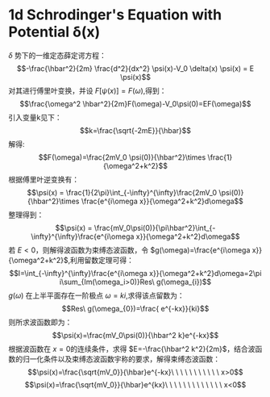 # 1d Schrodinger's Equation with Potential δ(x)
$\delta$
势下的一维定态薛定谔方程：
$$-\frac{\hbar^2}{2m} \frac{d^2}{dx^2} \psi(x)-V_0  \delta(x) \psi(x) = E \psi(x)$$
对其进行傅里叶变换，并设
$F[\psi(x)]=F(\omega)$,得到：
$$\frac{\omega^2 \hbar^2}{2m}F(\omega)-V_0\psi(0)=EF(\omega)$$
引入变量k见下：
$$k=\frac{\sqrt{-2mE}}{\hbar}$$
解得:
$$F(\omega)=\frac{2mV_0 \psi(0)}{\hbar^2}\times \frac{1}{\omega^2+k^2}$$
根据傅里叶逆变换有：
$$\psi(x) = \frac{1}{2\pi}\int_{-\infty}^{\infty}\frac{2mV_0 \psi(0)}{\hbar^2}\times \frac{e^{i\omega x}}{\omega^2+k^2}d\omega$$
整理得到：
$$\psi(x) = \frac{mV_0\psi(0)}{\pi\hbar^2}\int_{-\infty}^{\infty}\frac{e^{i\omega x}}{\omega^2+k^2}d\omega$$
若
$E<0$，则解得波函数为束缚态波函数，令
$g(\omega)=\frac{e^{i\omega x}}{\omega^2+k^2}$,利用留数定理可得：
$$I=\int_{-\infty}^{\infty}\frac{e^{i\omega x}}{\omega^2+k^2}d\omega=2\pi i\sum_{Im(\omega_i>0)}Res\ g(\omega_{i})$$
$g(\omega)$
在上半平面存在一阶极点
$\omega=ki$,求得该点留数为：
$$Res\ g(\omega_{0})=\frac{ e^{-kx}}{ki}$$
则所求波函数即为：
$$\psi(x)=\frac{mV_0\psi(0)}{\hbar^2 k}e^{-kx}$$
根据波函数在
$x=0$的连续条件，求得
$E=-\frac{\hbar^2 k^2}{2m}$，结合波函数的归一化条件以及束缚态波函数宇称的要求，解得束缚态波函数：
$$\psi(x)=\frac{\sqrt{mV_0}}{\hbar}e^{-kx}\ \ \ \ \ \ \ \ \ \ \ x>0$$
$$\psi(x)=\frac{\sqrt{mV_0}}{\hbar}e^{kx}\ \ \ \ \ \ \ \ \ \ \ \ \ x<0$$